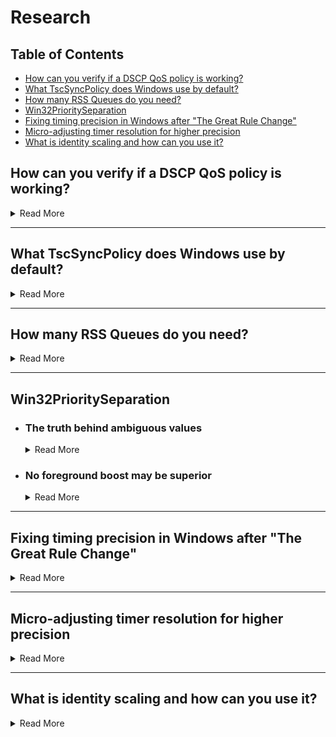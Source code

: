 # Research

## Table of Contents

- [How can you verify if a DSCP QoS policy is working?](#how-can-you-verify-if-a-dscp-qos-policy-is-working)
- [What TscSyncPolicy does Windows use by default?](#what-tscsyncpolicy-does-windows-use-by-default)
- [How many RSS Queues do you need?](#how-many-rss-queues-do-you-need)
- [Win32PrioritySeparation](#win32priorityseparation)
- [Fixing timing precision in Windows after "The Great Rule Change"](#fixing-timing-precision-in-windows-after-the-great-rule-change)
- [Micro-adjusting timer resolution for higher precision](#micro-adjusting-timer-resolution-for-higher-precision)
- [What is identity scaling and how can you use it?](#what-is-identity-scaling-and-how-can-you-use-it)

## How can you verify if a DSCP QoS policy is working?

<details>

<summary>Read More</summary>

- Download and install [Microsoft Network Monitor 3.4](https://www.microsoft.com/en-us/download/details.aspx?id=4865)

- Create a new capture

    <img src="/media/network-monitor-new-capture.png" width="450">

- Open the application that you have applied a DSCP value for and reproduce a scenario where packets will be sent and received such as an online gaming match

- Press F5 to start logging. After 30 seconds or so press F7 to stop the log

- In the left-hand pane, click on the process name and click on a packet header. Expand the packet info under the frame details and finally expand the Ipv4 subcategory. This will reveal the current DSCP value of each frame as shown below

    ```
    DifferentiatedServices Field: DSCP: 46, ECN: 0
    ```

</details>

---

## What TscSyncPolicy does Windows use by default?

<details>

<summary>Read More</summary>
<br>

After searching through the decompiled ``ntoskrnl.exe`` pseudocode in [Hex-Rays IDA](https://hex-rays.com/products/idahome), I noticed that HalpTscSyncPolicy is changed when TscSyncPolicy is configured by modifying the BCD store. Despite many claims of enhanced being the default value, there has not been evidence, so I decided to find out myself.

We can read HalpTscSyncPolicy in a local kernel debugger such as [WinDbg](https://docs.microsoft.com/en-us/windows-hardware/drivers/debugger/debugger-download-tools) in real-time to find out the different values it returns with different bcd store configurations.

``bcdedit.exe /deletevalue tscsyncpolicy`` (Windows default)

```
lkd> dd HalpTscSyncPolicy l1
fffff801`2de4a3ac  00000000
```

``bcdedit.exe /set tscsyncpolicy default``

```
lkd> dd HalpTscSyncPolicy l1
fffff803`1dc4a3ac  00000000
```

``bcdedit.exe /set tscsyncpolicy legacy``

```
lkd> dd HalpTscSyncPolicy l1
fffff805`1dc4a3ac  00000001
```

``bcdedit.exe /set tscsyncpolicy enhanced``

```
lkd> dd HalpTscSyncPolicy l1
fffff802`2864a3ac  00000002
```

In conclusion, Windows uses the default value, not enhanced or legacy. Although, the default value may correspond to another value which isn't exposed by reading the output of HalpTscSyncPolicy.

</details>

---

## How many RSS Queues do you need?

<details>

<summary>Read More</summary>
<br>

[Receive side scaling (RSS) is a network driver technology that enables the efficient distribution of network receive processing across multiple CPUs in multiprocessor systems](https://docs.microsoft.com/en-us/windows-hardware/drivers/network/introduction-to-receive-side-scaling). The amount you should use or need depends on your typical network load. In server environments, a large amount of RSS queues is desirable as receive processing delays will be reduced and ensures that no CPU is heavily loaded. The same concept can be applied to games however the network load differs significantly making it an invalid comparison, so I decided to carry out some experiments myself.

I simulated Valorant's network traffic in iperf using two machines (~300kb/s receive in deathmatch) and monitored the network driver's activity in xperf. Please note that RssBaseProcessor is set to 0, so theoretically, CPU 0 and CPU 1 should be handling DPCs/ISRs for the network driver.

<img src="/media/300kbps-ndis-xperf-report.png" width="500">

I noticed that despite having RSS queues set to 2, only CPU 1 was primarily handling interrupts for the driver which I assume was due to such little traffic. So I decided to re-test with the same configuration. However, this time I simulated 1Gbps network traffic to verify this.

<img src="/media/1gbps-ndis-xperf-report.png" width="500">

As expected, this scenario demonstrates that both CPU 0 and CPU 1 are handling DPCs/ISRs for the network driver.

Conclusion: During online matches, at most two RSS queues/CPUs are being utilized. However, there is no harm in using more than two, but it is important to be aware of the information above as people reserve consecutive CPUs specifically for the network driver when those CPUs could better be used for another driver or a real-time application. The amount of RSS queues a network adapter has may also determine the quality of the hardware, but this is yet to be explored but something to keep in mind.

</details>

---

## Win32PrioritySeparation

- ### The truth behind ambiguous values

    <details>

    <summary>Read More</summary>
    <br>

    According to the documentation Windows allows up to 0x3F (63 decimal) because the bitmask is made up of 6-bits, so why do values above this exist? What happens if we enter a value greater than the (theoretically) maximum allowed?

    We can read PsPrioritySeparation and PspForegroundQuantum in a local kernel debugger such as WinDbg in real-time and use the quantum index provided in the Windows internals book to find out the different values it returns with different Win32PrioritySeparation entries.

    |PsPrioritySeparation|Foreground boost|
    |---|---|
    |2|3:1|
    |1|2:1|
    |0|1:1|

    <img src="/media/w32ps-quantum-index.png" width="600">

    Demonstration with the Windows default, 0x2 (2 decimal)

    ```
    lkd> dd PsPrioritySeparation L1
    fffff802`3a6fc5c4  00000002

    lkd> db PspForegroundQuantum L3
    fffff802`3a72e874  06 0c 12
    ```

    PspForegroundQuantum returns the values in hexadecimal, so we need to convert it to decimal in order to use the tables correctly. ``06 0c 12`` is equivalent to ``6 12 18`` and PsPrioritySeparation returns ``2``. In the tables, this corresponds to short, variable, 3:1. But we already knew this as it is documented by Microsoft, so now lets try an ambiguous value.

    ``0xffff3f91 (4294918033 decimal)``

    ```
    lkd> dd PsPrioritySeparation L1
    fffff802`3a6fc5c4  00000001

    lkd> db PspForegroundQuantum L3
    fffff802`3a72e874  0c 18 24
    ```

    ``0c 18 24`` is equivalent to ``12 24 36`` and PsPrioritySeparation returns ``1`` which corresponds to long, variable, 2:1. Nothing special as it seems, this is equivalent to values less than the maximum documented value as shown in [this csv](https://raw.githubusercontent.com/djdallmann/GamingPCSetup/master/CONTENT/RESEARCH/FINDINGS/win32prisep0to271.csv). I had the same results while testing various other values.

    Conclusion: Why does Windows allow us to enter values greater than 0x3F (63 decimal) if any value greater than this is equivalent to values less than the maximum documented value? The reason behind this is that the maximum value for a REG_DWORD is 0xFFFFFFFF (4294967295 decimal) and there are no restrictions in place to prevent users to entering an illogical value, so when the kernel reads the Win32PrioritySeparation registry key, it must account for invalid values, so it only reads a portion of the entered value. The portion it chooses to read is the first 6-bits of the bitmask which means values greater than 63 are recurring values. The table below consists of all possible values (consistent between client and server editions of Windows as ``00`` or ``11`` were not used in ``AABB`` of ``AABBCC`` in the bitmask which have different meanings on client/server). The time in milliseconds are based on the modern x86/x64 multiprocessor clock interrupt frequency.

    Although a foreground boost can not be used when using a fixed length interval in terms of the quantum, PsPrioritySeparation still changes, and another thread priority boosting mechanism just happens to use the value of it so in reality, a fixed 3:1 quantum should have a perceivable difference compared to a fixed 1:1 quantum. See the paragraph below from Windows Internals.

    > As will be described shortly, whenever a thread in the foreground process completes a wait operation on
    a kernel object, the kernel boosts its current (not base) priority by the current value of
    PsPrioritySeparation. (The windowing system is responsible for determining which process is
    considered to be in the foreground.) As described earlier in this chapter in the section “Controlling the
    quantum,” PsPrioritySeparation reflects the quantum-table index used to select quantums for the
    threads of foreground applications. However, in this case, it is being used as a priority boost value.

    |**Hexadecimal**|**Decimal**|**Binary**|**Interval**|**Length**|**PsPrioSep**|**ForegroundQU**|**BackgroundQU**|**TotalQU**|
    |---|---|---|---|---|---|---|---|---|
    |0x14|20|010100|Long|Variable|0|12 (62.50ms)|12 (62.50ms)|24 (125.00ms)
    |0x15|21|010101|Long|Variable|1|24 (125.00ms)|12 (62.50ms)|36 (187.50ms)
    |0x16|22|010110|Long|Variable|2|36 (187.50ms)|12 (62.50ms)|48 (250.00ms)
    |0x18|24|011000|Long|Fixed|0|36 (187.50ms)|36 (187.50ms)|72 (375.00ms)
    |0x19|25|011001|Long|Fixed|1|36 (187.50ms)|36 (187.50ms)|72 (375.00ms)
    |0x1A|26|011010|Long|Fixed|2|36 (187.50ms)|36 (187.50ms)|72 (375.00ms)
    |0x24|36|100100|Short|Variable|0|6 (31.25ms)|6 (31.25ms)|12 (62.50ms)
    |0x25|37|100101|Short|Variable|1|12 (62.50ms)|6 (31.25ms)|18 (93.75ms)
    |0x26|38|100110|Short|Variable|2|18 (93.75ms)|6 (31.25ms)|24 (125.00ms)
    |0x28|40|101000|Short|Fixed|0|18 (93.75ms)|18 (93.75ms)|36 (187.5ms)
    |0x29|41|101001|Short|Fixed|1|18 (93.75ms)|18 (93.75ms)|36 (187.5ms)
    |0x2A|42|101010|Short|Fixed|2|18 (93.75ms)|18 (93.75ms)|36 (187.5ms)

    </details>

- ### No foreground boost may be superior

    <details>

    <summary>Read More</summary>
    <br>

    Out of the box, Windows uses 0x2 (2 decimal) which (in terms of foreground boosting) means that the threads of foreground processes get three times as much processor time than the threads of background processes each time they are scheduled for the processor. While this is theoretically desirable when running your real-time application, we need to pause for a moment and think about the potential damage this may be doing.

    We can view the QuantumReset value in a local kernel debugger such as [WinDbg](https://docs.microsoft.com/en-us/windows-hardware/drivers/debugger/debugger-download-tools) in real-time to check what a process's share of the total quantum is.

    ```
    QuantumReset is the default, full quantum of each thread on the system when it
    is replenished This value is cached into each thread of the process, but the KPROCESS
    structure is easier to look at
    ```

    A script must be used as a sleep delay is required so that the window can be brought to the front and be made the foreground process. ``!process 0 0`` can be used to list running processes on the system.

    Script.txt contents

    ```
    .sleep 1000
    dt nt!_KPROCESS <address> QuantumReset
    ```

    ---

    ``Valorant`` (real-time application)

    ```
    lkd> $$>a< "script.txt"
        +0x281 QuantumReset : 18 ''
    ```

    ``Csrss`` (input processing)

    ```
    lkd> $$>a< "script.txt"
        +0x281 QuantumReset : 6 ''
    ```

    ``System`` (Windows kernel)

    ```
    lkd> $$>a< "script.txt"
        +0x281 QuantumReset : 6 ''
    ```

    ``Audiodg`` (Windows audio)

    ```
    lkd> $$>a< "script.txt"
        +0x281 QuantumReset : 6 ''
    ```

    As you can see above, despite their importance, the real-time application gets three times more CPU times than csrss, kernel and audio threads which can be problematic. If we use no foreground boost, all processes will get as much CPU time as each other (see below). The same result can be achieved with a fixed quantum because it automatically implies no foreground boost can be used

    ``Valorant`` (real-time application)

    ```
    lkd> $$>a< "script.txt"
        +0x281 QuantumReset : 6 ''
    ```

    ``Csrss`` (input processing)

    ```
    lkd> $$>a< "script.txt"
        +0x281 QuantumReset : 6 ''
    ```

    ``System`` (Windows kernel)

    ```
    lkd> $$>a< "script.txt"
        +0x281 QuantumReset : 6 ''
    ```

    ``Audiodg`` (Windows audio)

    ```
    lkd> $$>a< "script.txt"
        +0x281 QuantumReset : 6 ''
    ```

    </details>

---

## Fixing timing precision in Windows after "The Great Rule Change"

<details>

<summary>Read More</summary>
<br>

Starting with 2004, the calling process attempting to raise the clock interrupt frequency no longer functions on a global level and is independent of other processes running on the system. A recent comment on the [Great Rule Change](https://randomascii.wordpress.com/2020/10/04/windows-timer-resolution-the-great-rule-change) article suggested a registry key (see below) which claims to restore the old timer implementation, so I decided to investigate.

```
[HKEY_LOCAL_MACHINE\SYSTEM\CurrentControlSet\Control\Session Manager\kernel]
"GlobalTimerResolutionRequests"=dword:00000001
```

I wrote two programs similar to Bruce Dawson's [measure_interval.cpp](https://github.com/randomascii/blogstuff/blob/main/timer_interval/measure_interval.cpp) and [change_interval.cpp](https://github.com/randomascii/blogstuff/blob/main/timer_interval/change_interval.cpp) program to benchmark how long the system sleeps for in reality when trying to sleep for 1ms by calling Sleep(1) and to raise the timer resolution. Compiled binaries and the source code can be found in the [TimerResolution repository](https://github.com/amitxv/TimerResolution). As the minimum resolution is 15.625ms, Sleep(1) has the potential to sleep up to ~16ms depending on the current resolution. We can determine whether another process calling for a higher resolution increases the sleep precision of our measure program.

**MeasureSleep.cpp**:

```cpp
ULONG MinimumResolution, MaximumResolution, CurrentResolution;
LARGE_INTEGER start, end, freq;

QueryPerformanceFrequency(&freq);

for (;;) {
    // get current resolution
    NtQueryTimerResolution(&MinimumResolution, &MaximumResolution, &CurrentResolution)

    // benchmark Sleep(1)
    QueryPerformanceCounter(&start);
    Sleep(1);
    QueryPerformanceCounter(&end);

    double delta_s = (double)(end.QuadPart - start.QuadPart) / freq.QuadPart;
    double delta_ms = delta_s * 1000;

    std::cout << "Resolution: " << (CurrentResolution / 10000.0) << "ms, Sleep(1) slept " << delta_ms << "ms (delta: " << delta_ms - 1 << ")\n";

    Sleep(1000); // pause for a second between iterations
}
```

**SetTimerResolution.cpp**:

```cpp
ULONG MinimumResolution, MaximumResolution, CurrentResolution;

NtQueryTimerResolution(&MinimumResolution, &MaximumResolution, &CurrentResolution)
NtSetTimerResolution(MaximumResolution, true, &CurrentResolution)

std::cout << "Resolution set to: " << (CurrentResolution / 10000.0) << "ms\n";
Sleep(INFINITE);
```

**Results (Windows 10 21H2 Client)**:

```
Resolution: 0.499200ms, Sleep(1) slept 15.510000ms (delta: 14.510000)
Resolution: 0.499200ms, Sleep(1) slept 15.540000ms (delta: 14.540000)
Resolution: 0.499200ms, Sleep(1) slept 15.480000ms (delta: 14.480000)
Resolution: 0.499200ms, Sleep(1) slept 15.581000ms (delta: 14.581000)
Resolution: 0.499200ms, Sleep(1) slept 15.547400ms (delta: 14.547400)
Resolution: 0.499200ms, Sleep(1) slept 15.474400ms (delta: 14.474400)
Resolution: 0.499200ms, Sleep(1) slept 15.475700ms (delta: 14.475700)
Resolution: 0.499200ms, Sleep(1) slept 15.546600ms (delta: 14.546600)
Resolution: 0.499200ms, Sleep(1) slept 15.480700ms (delta: 14.480700)
Resolution: 0.499200ms, Sleep(1) slept 15.504500ms (delta: 14.504500)
```

0.5ms resolution is requested, but it seems that it did not increase the precision of Sleep(1) which meant the registry key was not working, so I decided to dig further. Upon searching for the entry in ``ntoskrnl.exe`` with [Hex-Rays IDA](https://hex-rays.com/products/idahome), it seems that the string ``GlobalTimerResolutionRequests`` was nowhere to be found. Subsequently, I grabbed the kernel from Windows 11 22H2 and the string along with the entry seemed to exist in there. For reference, it is ``KiGlobalTimerResolutionRequests`` which can be read in a local kernel debugger such as WinDbg.

After collecting all the kernels from Windows 10 2004 - 22H2 client, LTSC and server editions, I can conclude that the entry only exists in server 2022+ and Windows 11+ and we can test this by checking if the entry can be successfully read, see below for an example. Random observation; the registry key is present and already set to 1 on server 2022+

**Server 2022+ and Windows 11+**:

```
lkd> dd KiGlobalTimerResolutionRequests L1
fffff803`444fb5c6  00000000
```

**Any other build**:

```
lkd> dd KiGlobalTimerResolutionRequests L1
Couldn't resolve error at 'KiGlobalTimerResolutionRequests '
```

Now that we have established what the supported Windows versions are, let's re-test the registry key. I'll be using Windows 11 (for a particular reason which is explained later).

**Results (Windows 11 22H2)**:

```
Resolution: 0.500000ms, Sleep(1) slept 1.496800ms (delta: 0.496800)
Resolution: 0.500000ms, Sleep(1) slept 1.495600ms (delta: 0.495600)
Resolution: 0.500000ms, Sleep(1) slept 1.495300ms (delta: 0.495300)
Resolution: 0.500000ms, Sleep(1) slept 1.495600ms (delta: 0.495600)
Resolution: 0.500000ms, Sleep(1) slept 1.496400ms (delta: 0.496400)
Resolution: 0.500000ms, Sleep(1) slept 1.495300ms (delta: 0.495300)
Resolution: 15.625000ms, Sleep(1) slept 15.623500ms (delta: 14.623500)
Resolution: 15.625000ms, Sleep(1) slept 15.624500ms (delta: 14.624500)
Resolution: 15.625000ms, Sleep(1) slept 15.616100ms (delta: 14.616100)
Resolution: 15.625000ms, Sleep(1) slept 15.624200ms (delta: 14.624200)
```

As shown above, the registry key is working and Sleep(1) is sleeping around ~1.5ms which is what we want (the closer to 1ms the better). However, you can see that it was sleeping for ~16 ms towards the end. This is because I deliberately minimized the calling process to check whether GlobalTimerResolutionRequests circumvents this change (which it does not) as previously demonstrated:

- See [media/windows11-timeapi-changes.png](/media/windows11-timeapi-changes.png)

> Starting with Windows 11, if a window-owning process becomes fully occluded, minimized, or otherwise invisible or inaudible to the end user, Windows does not guarantee a higher resolution than the default system resolution. See SetProcessInformation for more information on this behavior.

Luckily, [SetProcessInformation](https://learn.microsoft.com/en-us/windows/win32/api/processthreadsapi/nf-processthreadsapi-setprocessinformation) can be used so that the calling process's resolution request is respected regardless of it's state. This is done by adding the following lines:

```cpp
PROCESS_POWER_THROTTLING_STATE PowerThrottling;
RtlZeroMemory(&PowerThrottling, sizeof(PowerThrottling));

PowerThrottling.Version = PROCESS_POWER_THROTTLING_CURRENT_VERSION;
PowerThrottling.ControlMask = PROCESS_POWER_THROTTLING_IGNORE_TIMER_RESOLUTION;
PowerThrottling.StateMask = 0;

SetProcessInformation(GetCurrentProcess(), ProcessPowerThrottling, &PowerThrottling, sizeof(PowerThrottling));
```

Now we can confirm whether this works by minimizing the calling process as shown below to check if the resolution remains at ~0.5ms, and it indeed does.

```
Resolution: 0.500000ms, Sleep(1) slept 1.494400ms (delta: 0.494400)
Resolution: 0.500000ms, Sleep(1) slept 1.494700ms (delta: 0.494700)
Resolution: 0.500000ms, Sleep(1) slept 1.494900ms (delta: 0.494900)
Resolution: 0.500000ms, Sleep(1) slept 1.495200ms (delta: 0.495200)
Resolution: 0.500000ms, Sleep(1) slept 1.495800ms (delta: 0.495800) // minimized around here
Resolution: 0.500000ms, Sleep(1) slept 1.495900ms (delta: 0.495900)
Resolution: 0.500000ms, Sleep(1) slept 1.495900ms (delta: 0.495900)
Resolution: 0.500000ms, Sleep(1) slept 1.495800ms (delta: 0.495800)
Resolution: 0.500000ms, Sleep(1) slept 1.495500ms (delta: 0.495500)
Resolution: 0.500000ms, Sleep(1) slept 1.494400ms (delta: 0.494400)
```

</details>

---

## Micro-adjusting timer resolution for higher precision

<details>

<summary>Read More</summary>
<br>

Everyone is aware that raising the clock interrupt frequency/timer resolution results in higher precision. On most systems, 0.5ms is the maximum supported resolution, but what advantage does micro-adjusting the resolution bring to the table?

During a period of testing, I mistakenly set the timer resolution to arbitrary value instead of the maximum supported and noticed that the sleep delays being measured in the [MeasureSleep](https://github.com/amitxv/TimerResolution) program were reproducibly lower compared to any resolution that was requested before. The results below consist of the sleep delays with different requested resolutions.

**1.000ms**:

```
Resolution: 0.999600ms, Sleep(1) slept 1.998081ms (delta: 0.998081)
Resolution: 0.999600ms, Sleep(1) slept 1.998593ms (delta: 0.998593)
Resolution: 0.999600ms, Sleep(1) slept 1.999105ms (delta: 0.999105)
Resolution: 0.999600ms, Sleep(1) slept 1.998849ms (delta: 0.998849)
Resolution: 0.999600ms, Sleep(1) slept 1.998849ms (delta: 0.998849)
Resolution: 0.999600ms, Sleep(1) slept 1.999105ms (delta: 0.999105)
Resolution: 0.999600ms, Sleep(1) slept 1.998849ms (delta: 0.998849)
Resolution: 0.999600ms, Sleep(1) slept 1.999105ms (delta: 0.999105)
Resolution: 0.999600ms, Sleep(1) slept 1.998849ms (delta: 0.998849)
Resolution: 0.999600ms, Sleep(1) slept 1.998593ms (delta: 0.998593)
```

**0.507ms**:

```
Resolution: 0.506800ms, Sleep(1) slept 1.012480ms (delta: 0.012480)
Resolution: 0.506800ms, Sleep(1) slept 1.011456ms (delta: 0.011456)
Resolution: 0.506800ms, Sleep(1) slept 1.012224ms (delta: 0.012224)
Resolution: 0.506800ms, Sleep(1) slept 1.012736ms (delta: 0.012736)
Resolution: 0.506800ms, Sleep(1) slept 1.012736ms (delta: 0.012736)
Resolution: 0.506800ms, Sleep(1) slept 1.012992ms (delta: 0.012992)
Resolution: 0.506800ms, Sleep(1) slept 1.012480ms (delta: 0.012480)
Resolution: 0.506800ms, Sleep(1) slept 1.012224ms (delta: 0.012224)
Resolution: 0.506800ms, Sleep(1) slept 1.012736ms (delta: 0.012736)
Resolution: 0.506800ms, Sleep(1) slept 1.012736ms (delta: 0.012736)
```

**0.500ms**:

```
Resolution: 0.499200ms, Sleep(1) slept 1.496064ms (delta: 0.496064)
Resolution: 0.499200ms, Sleep(1) slept 1.497856ms (delta: 0.497856)
Resolution: 0.499200ms, Sleep(1) slept 1.497344ms (delta: 0.497344)
Resolution: 0.499200ms, Sleep(1) slept 1.496832ms (delta: 0.496832)
Resolution: 0.499200ms, Sleep(1) slept 1.497088ms (delta: 0.497088)
Resolution: 0.499200ms, Sleep(1) slept 1.497344ms (delta: 0.497344)
Resolution: 0.499200ms, Sleep(1) slept 1.497088ms (delta: 0.497088)
Resolution: 0.499200ms, Sleep(1) slept 1.496832ms (delta: 0.496832)
Resolution: 0.499200ms, Sleep(1) slept 1.497088ms (delta: 0.497088)
Resolution: 0.499200ms, Sleep(1) slept 1.496832ms (delta: 0.496832)
```

Despite 0.500ms being a higher resolution than 0.507ms, it offers worse precision compared to a slightly lower resolution which is 0.507ms in this case. Note that this is also an arbitrary value, going higher than ~0.502ms is where Sleep(1) sleeps the same amount of time as if 0.500ms was requested on my system. It's a matter of finding a sweet spot with a low STDEV. The [micro-adjust-benchmark.ps1](https://github.com/amitxv/TimerResolution/blob/main/micro-adjust-benchmark.ps1) script can be used to automate the process.

30+ candidates were asked to compare 0.500ms against 0.507ms on their system under load. The observations are listed below.

- 0.500ms resolution for a marginal percentage of candidates was providing higher precision than 0.507ms. We were not able to come to a conclusion as to why after comparing BCD store configuration, hardware, timers, CPU/RAM frequency, Windows versions and more

- The remainder of candidates were able to reproduce my results of 0.507ms providing higher precision than 0.500ms

- One candidate that was using a laptop had to lower the resolution to 0.600ms to achieve low deltas

- 0.500ms resolution provided a high resolution for all candidates on Windows 7. There was not a case where 0.500ms resulted in ~0.49ms deltas as shown above

</details>

---

## What is identity scaling and how can you use it?

<details>

<summary>Read More</summary>
<br>

Identity scaling, sometimes referred to as *real no scaling*, is the operation which [SetDisplayConfig](https://learn.microsoft.com/en-us/windows/win32/api/winuser/nf-winuser-setdisplayconfig) uses when the desktop and monitor resolution are identical.

After monitoring registry activity while changing the scaling mode in the GPU control panel, the ``Scaling`` registry key is modified which align with the values in the [DISPLAYCONFIG_SCALING enum](https://learn.microsoft.com/en-us/windows/win32/api/wingdi/ne-wingdi-displayconfig_scaling) documentation. The comments below indicate what the GPU control panel options correspond to.

```
[HKEY_LOCAL_MACHINE\SYSTEM\CurrentControlSet\Control\GraphicsDrivers\Configuration\<id>]
"Scaling"=dword:00000002
```

```cpp
typedef enum {
    DISPLAYCONFIG_SCALING_IDENTITY = 1,
    DISPLAYCONFIG_SCALING_CENTERED = 2, // No scaling
    DISPLAYCONFIG_SCALING_STRETCHED = 3, // Full-screen
    DISPLAYCONFIG_SCALING_ASPECTRATIOCENTEREDMAX = 4, // Aspect ratio
    DISPLAYCONFIG_SCALING_CUSTOM = 5,
    DISPLAYCONFIG_SCALING_PREFERRED = 128,
    DISPLAYCONFIG_SCALING_FORCE_UINT32 = 0xFFFFFFFF
} DISPLAYCONFIG_SCALING;
```

As you can see above, there is no option in the GPU control panel that corresponds to ``DISPLAYCONFIG_SCALING_IDENTITY``. Consequently, people have resorted to changing the ``Scaling`` value to 1 manually in registry and claim to perceive a difference, but does this really set the scaling mode to identity scaling? Does changing the value even work when the native resolution is used? Isn't the identity scaling mode already being used with the native resolution? What other factors determine the scaling mode? After all, Microsoft states that this is a request for what scaling mode to use, it does not necessarily mean that it will be used.

All the questions above can be answered by simply retrieving the current scaling mode value with the data [QueryDisplayConfig](https://learn.microsoft.com/en-us/windows/win32/api/winuser/nf-winuser-querydisplayconfig) returns then test what it is in different scenarios. The example program in the documentation can be used to display the current scaling mode by logging ``path.targetInfo.scaling`` to the console. Compiled binaries and the source code can be found in the [QueryDisplayScaling repository](https://github.com/amitxv/QueryDisplayScaling).

The table below consists of my results after testing what the current scaling mode is with GPU/Display scaling, requesting different scaling modes and resolutions configured in the GPU control panel and [Custom Resolution Utility](https://www.monitortests.com/forum/Thread-Custom-Resolution-Utility-CRU).

```
PS C:\> .\QueryDisplayScaling.exe
Scaling Mode: 2
```

<table style="text-align: center;">
    <tr>
        <td rowspan="2">Peform Scaling On</td>
        <td rowspan="2">Requested Scaling Mode</td>
        <td colspan="3">Actual Scaling Mode</td>
    </tr>
    <tr>
        <td>Native (1920x1080)</td>
        <td>GPU Control Panel (1280x720)</td>
        <td>CRU (1280x720)</td>
    </tr>
    <tr>
        <td rowspan=4>GPU</td>
        <td>Identity (1)</td>
        <td>Identity (1)</td>
        <td>Aspect ratio (4)</td>
        <td>Identity (1)</td>
    </tr>
    <tr>
        <td>No scaling (2)</td>
        <td>Identity (1)</td>
        <td>Centered (2)</td>
        <td>Identity (1)</td>
    </tr>
    <tr>
        <td>Full-screen (3)</td>
        <td>Identity (1)</td>
        <td>Full-screen (3)</td>
        <td>Identity (1)</td>
    </tr>
    <tr>
        <td>Aspect ratio (4)</td>
        <td>Identity (1)</td>
        <td>Aspect ratio (4)</td>
        <td>Identity (1)</td>
    </tr>
    <tr>
        <td rowspan=4>Display</td>
        <td>Identity (1)</td>
        <td>Identity (1)</td>
        <td>Aspect ratio (4)</td>
        <td>Identity (1)</td>
    </tr>
    <tr>
        <td>No scaling (2)</td>
        <td>Identity (1)</td>
        <td>Centered (2)</td>
        <td>Identity (1)</td>
    </tr>
    <tr>
        <td>Full-screen (3)</td>
        <td>Identity (1)</td>
        <td>Full-screen (3)</td>
        <td>Identity (1)</td>
    </tr>
    <tr>
        <td>Aspect ratio (4)</td>
        <td>Identity (1)</td>
        <td>Aspect ratio (4)</td>
        <td>Identity (1)</td>
    </tr>
</table>

- Conclusion

    - No scaling in GPU control panel requests the centered (2) scaling mode

    - Requesting to use the identity (1) scaling mode with GPU scaling resorts to the aspect ratio (4) scaling mode

    - An observation that isn't demonstrated in the table above is that, in my case, having two or more detailed resolutions in CRU while using ``Perform Scaling On: GPU`` along with the desired resolution not being topmost resolution resulted in the centered, full-screen and aspect ratio scaling modes used (GPU scaling)

    - Due to the previous bullet point, the GPU/Display scaling option in the GPU control panel only makes a difference when using two or more detailed resolutions in CRU

    - Different combinations of settings can result in the same outcome

    - You can determine whether you are using identity scaling by checking if the resolution listed in the monitor OSD matches the desktop resolution. Otherwise, you are GPU scaling

</details>

<!-- ---

## Title

<details>

<summary>Read More</summary>
<br>

</details> -->
